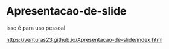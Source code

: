 # Apresentacao-de-slide
Isso é para uso pessoal


https://venturas23.github.io/Apresentacao-de-slide/index.html
